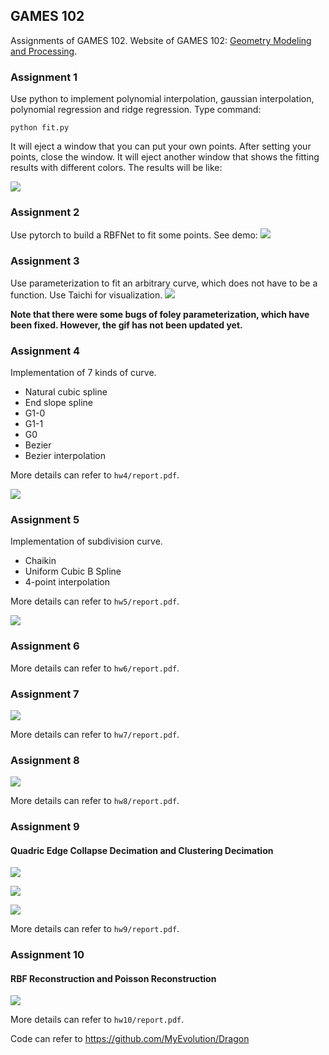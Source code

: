 ## GAMES 102
Assignments of GAMES 102. Website of GAMES 102: [Geometry Modeling and Processing](http://staff.ustc.edu.cn/~lgliu/Courses/GAMES102_2020/default.html).
### Assignment 1
Use python to implement polynomial interpolation, gaussian interpolation, polynomial regression and ridge regression. Type command:
```
python fit.py
```
It will eject a window that you can put your own points. After setting your points,  close the window. It will eject another window that shows the fitting results with different colors. The results will be like:

![](./hw1.png)

### Assignment 2
Use pytorch to build a RBFNet to fit some points. See demo:
![](./rbfnet.gif)

### Assignment 3

Use parameterization to fit an arbitrary curve, which does not have to be a function. Use Taichi for visualization.
![](./hw3.gif)

**Note that there were some bugs of foley parameterization, which have been fixed. However, the gif has not been updated yet.**

### Assignment 4

Implementation of 7 kinds of curve. 
- Natural cubic spline
- End slope spline
- G1-0
- G1-1
- G0
- Bezier
- Bezier interpolation

More details can refer to `hw4/report.pdf`.

![](./hw4.gif)

### Assignment 5

Implementation of subdivision curve. 
- Chaikin
- Uniform Cubic B Spline
- 4-point interpolation

More details can refer to `hw5/report.pdf`.

![](./hw5.gif)

### Assignment 6
More details can refer to `hw6/report.pdf`.

### Assignment 7
![](./hw7.gif)

More details can refer to `hw7/report.pdf`.

### Assignment 8
![](./hw8.gif)

More details can refer to `hw8/report.pdf`.

### Assignment 9
#### Quadric Edge Collapse Decimation and Clustering Decimation
![](./hw9/armadlillo.jpg)

![](./hw9/dragon.jpg)

![](./hw9/bunny.jpg)

More details can refer to `hw9/report.pdf`.

### Assignment 10
#### RBF Reconstruction and Poisson Reconstruction
![](./hw10.gif)

More details can refer to `hw10/report.pdf`.

Code can refer to https://github.com/MyEvolution/Dragon